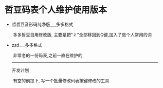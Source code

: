 # 哲豆码表个人维护使用版本

* 哲哲豆音形码纯净版___多多格式

  ​	多多哲豆自用修改版, 主要是把"彳"全部移回到Q键,加入了些个人常用的词

* zzd___多多格式

  ​	非常老的一份码表,之前一直在维护的

  ---------------

  开发计划

  ​	有空的前提下, 写一个批量修改码表按键修改的工具
